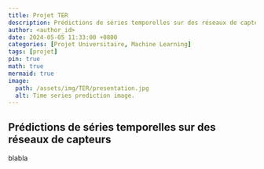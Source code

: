 ```yaml
---
title: Projet TER
description: Prédictions de séries temporelles sur des réseaux de capteurs
author: <author_id>
date: 2024-05-05 11:33:00 +0800
categories: [Projet Universitaire, Machine Learning]
tags: [projet]
pin: true
math: true
mermaid: true
image:
  path: /assets/img/TER/presentation.jpg
  alt: Time series prediction image.
---
```


## Prédictions de séries temporelles sur des réseaux de capteurs

blabla